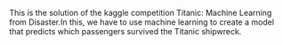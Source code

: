 This is the solution of the kaggle competition Titanic: Machine Learning from Disaster.In this, we have to use 
machine learning to create a model that predicts which passengers survived the Titanic shipwreck.
